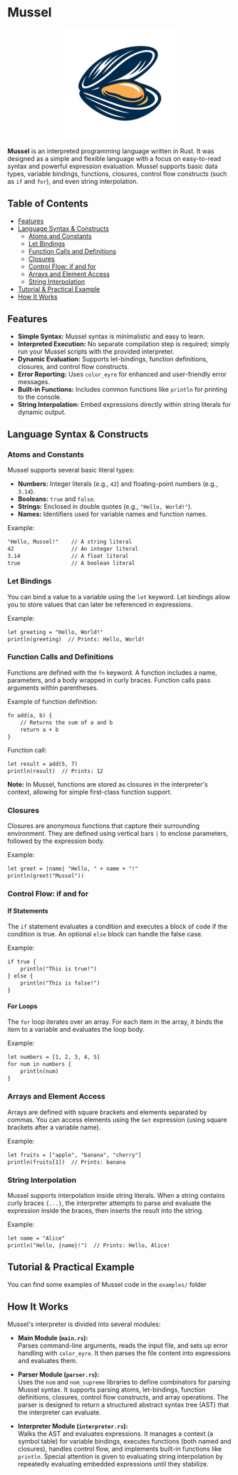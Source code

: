 # Mussel

<div align="center">
<img src="doc/images/logo.png" height=250>
</div>

**Mussel** is an interpreted programming language written in Rust. It was designed as a simple and flexible language with a focus on easy-to-read syntax and powerful expression evaluation. Mussel supports basic data types, variable bindings, functions, closures, control flow constructs (such as `if` and `for`), and even string interpolation.

## Table of Contents

- [Features](#features)
- [Language Syntax & Constructs](#language-syntax--constructs)
  - [Atoms and Constants](#atoms-and-constants)
  - [Let Bindings](#let-bindings)
  - [Function Calls and Definitions](#function-calls-and-definitions)
  - [Closures](#closures)
  - [Control Flow: if and for](#control-flow-if-and-for)
  - [Arrays and Element Access](#arrays-and-element-access)
  - [String Interpolation](#string-interpolation)
- [Tutorial & Practical Example](#tutorial--practical-example)
- [How It Works](#how-it-works)

## Features

- **Simple Syntax:** Mussel syntax is minimalistic and easy to learn.
- **Interpreted Execution:** No separate compilation step is required; simply run your Mussel scripts with the provided interpreter.
- **Dynamic Evaluation:** Supports let-bindings, function definitions, closures, and control flow constructs.
- **Error Reporting:** Uses `color_eyre` for enhanced and user-friendly error messages.
- **Built-in Functions:** Includes common functions like `println` for printing to the console.
- **String Interpolation:** Embed expressions directly within string literals for dynamic output.

## Language Syntax & Constructs

### Atoms and Constants

Mussel supports several basic literal types:
- **Numbers:** Integer literals (e.g., `42`) and floating-point numbers (e.g., `3.14`).
- **Booleans:** `true` and `false`.
- **Strings:** Enclosed in double quotes (e.g., `"Hello, World!"`).
- **Names:** Identifiers used for variable names and function names.

Example:
```mussel
"Hello, Mussel!"    // A string literal
42                  // An integer literal
3.14                // A float literal
true                // A boolean literal
```

### Let Bindings

You can bind a value to a variable using the `let` keyword. Let bindings allow you to store values that can later be referenced in expressions.

Example:
```mussel
let greeting = "Hello, World!"
println(greeting)  // Prints: Hello, World!
```

### Function Calls and Definitions

Functions are defined with the `fn` keyword. A function includes a name, parameters, and a body wrapped in curly braces. Function calls pass arguments within parentheses.

Example of function definition:
```mussel
fn add(a, b) {
    // Returns the sum of a and b
    return a + b
}
```

Function call:
```mussel
let result = add(5, 7)
println(result)  // Prints: 12
```

**Note:** In Mussel, functions are stored as closures in the interpreter's context, allowing for simple first-class function support.

### Closures

Closures are anonymous functions that capture their surrounding environment. They are defined using vertical bars `|` to enclose parameters, followed by the expression body.

Example:
```mussel
let greet = |name| "Hello, " + name + "!"
println(greet("Mussel"))
```

### Control Flow: if and for

#### If Statements

The `if` statement evaluates a condition and executes a block of code if the condition is true. An optional `else` block can handle the false case.

Example:
```mussel
if true {
    println("This is true!")
} else {
    println("This is false!")
}
```

#### For Loops

The `for` loop iterates over an array. For each item in the array, it binds the item to a variable and evaluates the loop body.

Example:
```mussel
let numbers = [1, 2, 3, 4, 5]
for num in numbers {
    println(num)
}
```

### Arrays and Element Access

Arrays are defined with square brackets and elements separated by commas. You can access elements using the `Get` expression (using square brackets after a variable name).

Example:
```mussel
let fruits = ["apple", "banana", "cherry"]
println(fruits[1])  // Prints: banana
```

### String Interpolation

Mussel supports interpolation inside string literals. When a string contains curly braces `{...}`, the interpreter attempts to parse and evaluate the expression inside the braces, then inserts the result into the string.

Example:
```mussel
let name = "Alice"
println("Hello, {name}!")  // Prints: Hello, Alice!
```

## Tutorial & Practical Example

You can find some examples of Mussel code in the `examples/` folder

## How It Works

Mussel's interpreter is divided into several modules:

- **Main Module (`main.rs`):**  
  Parses command-line arguments, reads the input file, and sets up error handling with `color_eyre`. It then parses the file content into expressions and evaluates them.

- **Parser Module (`parser.rs`):**  
  Uses the `nom` and `nom_supreme` libraries to define combinators for parsing Mussel syntax. It supports parsing atoms, let-bindings, function definitions, closures, control flow constructs, and array operations. The parser is designed to return a structured abstract syntax tree (AST) that the interpreter can evaluate.

- **Interpreter Module (`interpreter.rs`):**  
  Walks the AST and evaluates expressions. It manages a context (a symbol table) for variable bindings, executes functions (both named and closures), handles control flow, and implements built-in functions like `println`. Special attention is given to evaluating string interpolation by repeatedly evaluating embedded expressions until they stabilize.